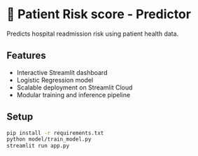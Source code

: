 # 🏥 Patient Risk score - Predictor

Predicts hospital readmission risk using patient health data.

## Features
- Interactive Streamlit dashboard
- Logistic Regression model
- Scalable deployment on Streamlit Cloud
- Modular training and inference pipeline

## Setup
```bash
pip install -r requirements.txt
python model/train_model.py
streamlit run app.py
